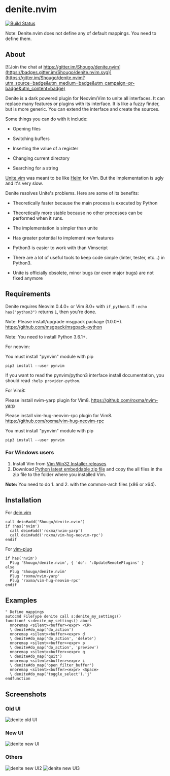 denite.nvim
===========

[![Build Status](https://travis-ci.org/Shougo/denite.nvim.svg?branch=master)](https://travis-ci.org/Shougo/denite.nvim)

Note: Denite.nvim does not define any of default mappings.  You need to define
them.


## About

[![Join the chat at https://gitter.im/Shougo/denite.nvim](https://badges.gitter.im/Shougo/denite.nvim.svg)](https://gitter.im/Shougo/denite.nvim?utm_source=badge&utm_medium=badge&utm_campaign=pr-badge&utm_content=badge)

Denite is a dark powered plugin for Neovim/Vim to unite all interfaces.
It can replace many features or plugins with its interface.
It is like a fuzzy finder, but is more generic.
You can extend the interface and create the sources.

Some things you can do with it include:

* Opening files

* Switching buffers

* Inserting the value of a register

* Changing current directory

* Searching for a string

[Unite.vim](https://github.com/Shougo/unite.vim) was meant to be like [Helm](https://github.com/emacs-helm/helm) for Vim.
But the implementation is ugly and it's very slow.

Denite resolves Unite's problems. Here are some of its benefits:

* Theoretically faster because the main process is executed by Python

* Theoretically more stable because no other processes can be performed when
it runs.

* The implementation is simpler than unite

* Has greater potential to implement new features

* Python3 is easier to work with than Vimscript

* There are a lot of useful tools to keep code simple (linter, tester, etc...)
in Python3.

* Unite is officially obsolete, minor bugs (or even major bugs) are
not fixed anymore


## Requirements

Denite requires Neovim 0.4.0+ or Vim 8.0+ with `if_python3`.
If `:echo has("python3")` returns `1`, then you're done.

Note: Please install/upgrade msgpack package (1.0.0+).
https://github.com/msgpack/msgpack-python

Note: You need to install Python 3.6.1+.

For neovim:

You must install "pynvim" module with pip

    pip3 install --user pynvim

If you want to read the pynvim/python3 interface install documentation,
you should read `:help provider-python`.

For Vim8:

Please install nvim-yarp plugin for Vim8.
https://github.com/roxma/nvim-yarp

Please install vim-hug-neovim-rpc plugin for Vim8.
https://github.com/roxma/vim-hug-neovim-rpc

You must install "pynvim" module with pip

    pip3 install --user pynvim


### For Windows users

1. Install Vim from [Vim Win32 Installer
   releases](https://github.com/vim/vim-win32-installer/releases)
2. Download [Python latest embeddable zip
   file](https://www.python.org/downloads/windows/) and copy the all files in
   the zip file to the folder where you installed Vim.

**Note:** You need to do 1. and 2. with the common-arch files (x86 or x64).

## Installation

For [dein.vim](https://github.com/Shougo/dein.vim)

```
call dein#add('Shougo/denite.nvim')
if !has('nvim')
  call dein#add('roxma/nvim-yarp')
  call dein#add('roxma/vim-hug-neovim-rpc')
endif
```

For [vim-plug](https://github.com/junegunn/vim-plug)

```
if has('nvim')
  Plug 'Shougo/denite.nvim', { 'do': ':UpdateRemotePlugins' }
else
  Plug 'Shougo/denite.nvim'
  Plug 'roxma/nvim-yarp'
  Plug 'roxma/vim-hug-neovim-rpc'
endif
```

## Examples

```vim
" Define mappings
autocmd FileType denite call s:denite_my_settings()
function! s:denite_my_settings() abort
  nnoremap <silent><buffer><expr> <CR>
  \ denite#do_map('do_action')
  nnoremap <silent><buffer><expr> d
  \ denite#do_map('do_action', 'delete')
  nnoremap <silent><buffer><expr> p
  \ denite#do_map('do_action', 'preview')
  nnoremap <silent><buffer><expr> q
  \ denite#do_map('quit')
  nnoremap <silent><buffer><expr> i
  \ denite#do_map('open_filter_buffer')
  nnoremap <silent><buffer><expr> <Space>
  \ denite#do_map('toggle_select').'j'
endfunction
```


## Screenshots

### Old UI

![denite old UI](https://user-images.githubusercontent.com/13142418/65154984-06107180-da5f-11e9-8cbf-e0a544d0dbc5.jpg)

### New UI

![denite new UI](https://user-images.githubusercontent.com/13142418/65154937-f002b100-da5e-11e9-8aef-723233e3704d.jpg)

### Others

![denite new UI2](https://user-images.githubusercontent.com/1239245/58742567-a155ea80-8460-11e9-9925-09082def2c80.gif)
![denite new UI3](https://user-images.githubusercontent.com/41671631/58790351-cf832800-8622-11e9-912d-813408876b86.gif)
